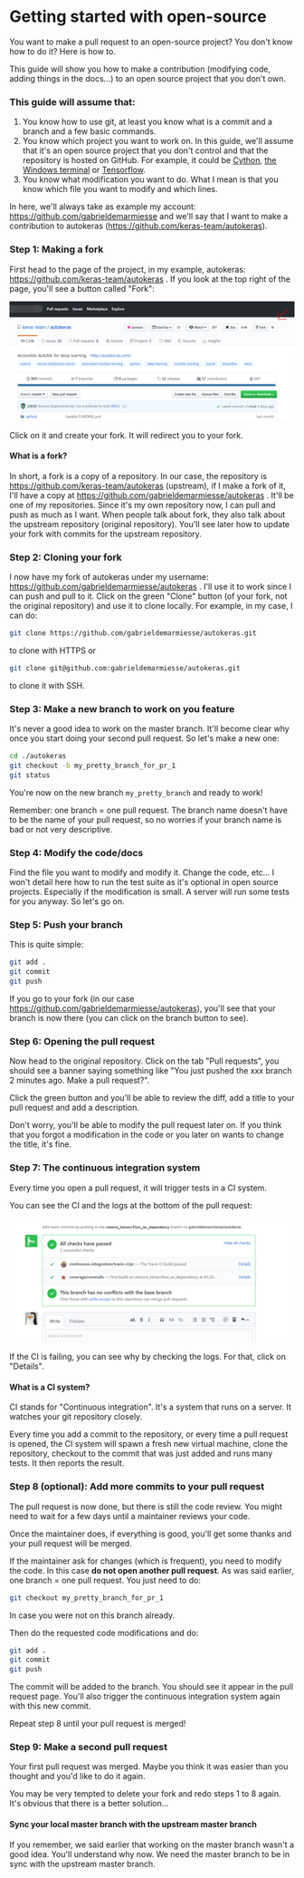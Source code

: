 # Getting started with open-source
You want to make a pull request to an open-source project? You don't know how to do it? Here is how to.

This guide will show you how to make a contribution (modifying code, adding things in the docs...) to an open source project that you don't own.

### This guide will assume that:

1) You know how to use git, at least you know what is a commit and a branch and a few basic commands.
2) You know which project you want to work on. In this guide, we'll assume that it's an open source project that you don't control and that the repository is hosted on GitHub. For example, it could be [Cython](https://github.com/cython/cython), [the Windows terminal](https://github.com/microsoft/terminal) or [Tensorflow](https://github.com/tensorflow/tensorflow).
3) You know what modification you want to do. What I mean is that you know which file you want to modify and which lines.

In here, we'll always take as example my account: https://github.com/gabrieldemarmiesse and we'll say that I want to make a contribution to autokeras (https://github.com/keras-team/autokeras).

### Step 1: Making a fork

First head to the page of the project, in my example, autokeras: https://github.com/keras-team/autokeras . If you look at the top right of the page, you'll see a button called "Fork":
 
 ![](./screenshots/fork_button.png)
 
 Click on it and create your fork. It will redirect you to your fork.
 
 #### What is a fork?
 
 In short, a fork is a copy of a repository. In our case, the repository is https://github.com/keras-team/autokeras (upstream), if I make a fork of it, I'll have a copy at https://github.com/gabrieldemarmiesse/autokeras . It'll be one of my repositories. Since it's my own repository now, I can pull and push as much as I want. When people talk about fork, they also talk about the upstream repository (original repository). You'll see later how to update your fork with commits for the upstream repository.
 
 ### Step 2: Cloning your fork
 
 I now have my fork of autokeras under my username: https://github.com/gabrieldemarmiesse/autokeras . I'll use it to work since I can push and pull to it. Click on the green "Clone" button (of your fork, not the original repository) and use it to clone locally. For example, in my case, I can do:
 
 ```bash
git clone https://github.com/gabrieldemarmiesse/autokeras.git
```

to clone with HTTPS or 

```bash
git clone git@github.com:gabrieldemarmiesse/autokeras.git
```

to clone it with SSH.

### Step 3: Make a new branch to work on you feature

It's never a good idea to work on the master branch. It'll become clear why once you start doing your second pull request. So let's make a new one:
```bash
cd ./autokeras
git checkout -b my_pretty_branch_for_pr_1
git status
```

You're now on the new branch `my_pretty_branch` and ready to work! 

Remember: one branch = one pull request. The branch name doesn't have to be the name of your pull request, so no worries if your branch name is bad or not very descriptive.

### Step 4: Modify the code/docs

Find the file you want to modify and modify it. Change the code, etc... I won't detail here how to run the test suite as it's optional in open source projects. Especially if the modification is small. A server will run some tests for you anyway. So let's go on.

### Step 5: Push your branch

This is quite simple:
```bash
git add .
git commit
git push
```

If you go to your fork (in our case https://github.com/gabrieldemarmiesse/autokeras), you'll see that your branch is now there (you can click on the branch button to see).


### Step 6: Opening the pull request

Now head to the original repository. Click on the tab "Pull requests", you should see a banner saying something like "You just pushed the xxx branch 2 minutes ago. Make a pull request?". 

Click the green button and you'll be able to review the diff, add a title to your pull request and add a description. 

Don't worry, you'll be able to modify the pull request later on. If you think that you forgot a modification in the code or you later on wants to change the title, it's fine.


### Step 7: The continuous integration system

Every time you open a pull request, it will trigger tests in a CI system.

You can see the CI and the logs at the bottom of the pull request:

 ![](./screenshots/continuous_integration.png)

If the CI is failing, you can see why by checking the logs. For that, click on "Details".

#### What is a CI system?

CI stands for "Continuous integration". It's a system that runs on a server. It watches your git repository closely. 

Every time you add a commit to the repository, or every time a pull request is opened, the CI system will spawn a fresh new virtual machine, clone the repository, checkout to the commit that was just added and runs many tests. It then reports the result.


### Step 8 (optional): Add more commits to your pull request

The pull request is now done, but there is still the code review. You might need to wait for a few days until a maintainer reviews your code. 

Once the maintainer does, if everything is good, you'll get some thanks and your pull request will be merged.

If the maintainer ask for changes (which is frequent), you need to modify the code. In this case **do not open another pull request**. As was said earlier, one branch = one pull request. You just need to do:

```bash
git checkout my_pretty_branch_for_pr_1
```
In case you were not on this branch already. 

Then do the requested code modifications and do:

```bash
git add .
git commit
git push
```

The commit will be added to the branch. You should see it appear in the pull request page. You'll also trigger the continuous integration system again with this new commit.

Repeat step 8 until your pull request is merged!



### Step 9: Make a second pull request

Your first pull request was merged. Maybe you think it was easier than you thought and you'd like to do it again.

You may be very tempted to delete your fork and redo steps 1 to 8 again. 
It's obvious that there is a better solution...

#### Sync your local master branch with the upstream master branch

If you remember, we said earlier that working on the master branch wasn't a good idea. You'll understand why now. We need the master branch to be in sync with the upstream master branch.


